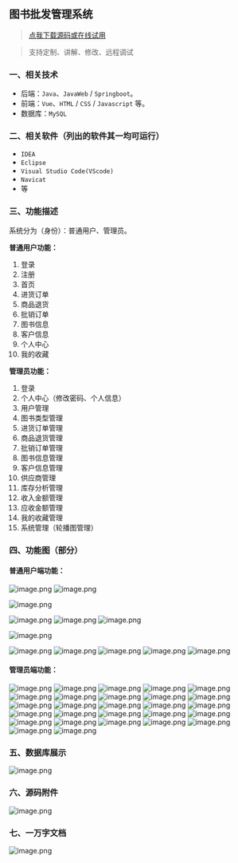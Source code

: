 ## 图书批发管理系统

> [点我下载源码或在线试用](https://www.notmaker.com/detail/62931435431c42a18ecd2911732ef7a6/ghb20250812) 

> 支持定制、讲解、修改、远程调试

### 一、相关技术
- 后端：`Java`、`JavaWeb` / `Springboot`。
- 前端：`Vue`、`HTML` / `CSS` / `Javascript` 等。
- 数据库：`MySQL`

### 二、相关软件（列出的软件其一均可运行）
- `IDEA`
- `Eclipse`
- `Visual Studio Code(VScode)`
- `Navicat`
- 等

### 三、功能描述
系统分为（身份）：普通用户、管理员。

**普通用户功能：**
1. 登录
2. 注册
3. 首页
4. 进货订单
5. 商品退货
6. 批销订单
7. 图书信息
8. 客户信息
9. 个人中心
10. 我的收藏


**管理员功能：**
1. 登录
2. 个人中心（修改密码、个人信息）
3. 用户管理
4. 图书类型管理
5. 进货订单管理
6. 商品退货管理
7. 批销订单管理
8. 图书信息管理
9. 客户信息管理
10. 供应商管理
11. 库存分析管理
12. 收入金额管理
13. 应收金额管理
14. 我的收藏管理
15. 系统管理（轮播图管理）

### 四、功能图（部分）

#### 普通用户端功能：
![image.png](https://store.ptcc9.top/notmaker/user_upload/ae6ec43fc66749518e7171ae10209a44/2025-02-19%2020:46:50_image.png)
![image.png](https://store.ptcc9.top/notmaker/user_upload/ae6ec43fc66749518e7171ae10209a44/2025-02-19%2020:47:08_image.png)

![image.png](https://store.ptcc9.top/notmaker/user_upload/ae6ec43fc66749518e7171ae10209a44/2025-02-19%2020:47:31_image.png)

![image.png](https://store.ptcc9.top/notmaker/user_upload/ae6ec43fc66749518e7171ae10209a44/2025-02-19%2020:47:36_image.png)
![image.png](https://store.ptcc9.top/notmaker/user_upload/ae6ec43fc66749518e7171ae10209a44/2025-02-19%2020:47:51_image.png)
![image.png](https://store.ptcc9.top/notmaker/user_upload/ae6ec43fc66749518e7171ae10209a44/2025-02-19%2020:47:58_image.png)

![image.png](https://store.ptcc9.top/notmaker/user_upload/ae6ec43fc66749518e7171ae10209a44/2025-02-19%2020:48:04_image.png)

![image.png](https://store.ptcc9.top/notmaker/user_upload/ae6ec43fc66749518e7171ae10209a44/2025-02-19%2020:48:12_image.png)
![image.png](https://store.ptcc9.top/notmaker/user_upload/ae6ec43fc66749518e7171ae10209a44/2025-02-19%2020:48:21_image.png)
![image.png](https://store.ptcc9.top/notmaker/user_upload/ae6ec43fc66749518e7171ae10209a44/2025-02-19%2020:48:28_image.png)
![image.png](https://store.ptcc9.top/notmaker/user_upload/ae6ec43fc66749518e7171ae10209a44/2025-02-19%2020:48:40_image.png)
![image.png](https://store.ptcc9.top/notmaker/user_upload/ae6ec43fc66749518e7171ae10209a44/2025-02-19%2020:48:46_image.png)



#### 管理员端功能：
![image.png](https://store.ptcc9.top/notmaker/user_upload/ae6ec43fc66749518e7171ae10209a44/2025-02-19%2020:49:03_image.png)
![image.png](https://store.ptcc9.top/notmaker/user_upload/ae6ec43fc66749518e7171ae10209a44/2025-02-19%2020:49:07_image.png)
![image.png](https://store.ptcc9.top/notmaker/user_upload/ae6ec43fc66749518e7171ae10209a44/2025-02-19%2020:51:13_image.png)
![image.png](https://store.ptcc9.top/notmaker/user_upload/ae6ec43fc66749518e7171ae10209a44/2025-02-19%2020:51:17_image.png)
![image.png](https://store.ptcc9.top/notmaker/user_upload/ae6ec43fc66749518e7171ae10209a44/2025-02-19%2020:51:22_image.png)
![image.png](https://store.ptcc9.top/notmaker/user_upload/ae6ec43fc66749518e7171ae10209a44/2025-02-19%2020:51:28_image.png)
![image.png](https://store.ptcc9.top/notmaker/user_upload/ae6ec43fc66749518e7171ae10209a44/2025-02-19%2020:51:37_image.png)
![image.png](https://store.ptcc9.top/notmaker/user_upload/ae6ec43fc66749518e7171ae10209a44/2025-02-19%2020:51:41_image.png)
![image.png](https://store.ptcc9.top/notmaker/user_upload/ae6ec43fc66749518e7171ae10209a44/2025-02-19%2020:51:44_image.png)
![image.png](https://store.ptcc9.top/notmaker/user_upload/ae6ec43fc66749518e7171ae10209a44/2025-02-19%2020:52:05_image.png)
![image.png](https://store.ptcc9.top/notmaker/user_upload/ae6ec43fc66749518e7171ae10209a44/2025-02-19%2020:52:11_image.png)
![image.png](https://store.ptcc9.top/notmaker/user_upload/ae6ec43fc66749518e7171ae10209a44/2025-02-19%2020:52:22_image.png)
![image.png](https://store.ptcc9.top/notmaker/user_upload/ae6ec43fc66749518e7171ae10209a44/2025-02-19%2020:52:28_image.png)
![image.png](https://store.ptcc9.top/notmaker/user_upload/ae6ec43fc66749518e7171ae10209a44/2025-02-19%2020:52:37_image.png)
![image.png](https://store.ptcc9.top/notmaker/user_upload/ae6ec43fc66749518e7171ae10209a44/2025-02-19%2020:52:44_image.png)
![image.png](https://store.ptcc9.top/notmaker/user_upload/ae6ec43fc66749518e7171ae10209a44/2025-02-19%2020:52:48_image.png)
![image.png](https://store.ptcc9.top/notmaker/user_upload/ae6ec43fc66749518e7171ae10209a44/2025-02-19%2020:52:54_image.png)
![image.png](https://store.ptcc9.top/notmaker/user_upload/ae6ec43fc66749518e7171ae10209a44/2025-02-19%2020:52:58_image.png)
![image.png](https://store.ptcc9.top/notmaker/user_upload/ae6ec43fc66749518e7171ae10209a44/2025-02-19%2020:53:04_image.png)
![image.png](https://store.ptcc9.top/notmaker/user_upload/ae6ec43fc66749518e7171ae10209a44/2025-02-19%2020:53:07_image.png)
![image.png](https://store.ptcc9.top/notmaker/user_upload/ae6ec43fc66749518e7171ae10209a44/2025-02-19%2020:53:13_image.png)
![image.png](https://store.ptcc9.top/notmaker/user_upload/ae6ec43fc66749518e7171ae10209a44/2025-02-19%2020:53:17_image.png)
![image.png](https://store.ptcc9.top/notmaker/user_upload/ae6ec43fc66749518e7171ae10209a44/2025-02-19%2020:53:21_image.png)
![image.png](https://store.ptcc9.top/notmaker/user_upload/ae6ec43fc66749518e7171ae10209a44/2025-02-19%2020:53:27_image.png)
![image.png](https://store.ptcc9.top/notmaker/user_upload/ae6ec43fc66749518e7171ae10209a44/2025-02-19%2020:53:31_image.png)
![image.png](https://store.ptcc9.top/notmaker/user_upload/ae6ec43fc66749518e7171ae10209a44/2025-02-19%2020:53:35_image.png)
![image.png](https://store.ptcc9.top/notmaker/user_upload/ae6ec43fc66749518e7171ae10209a44/2025-02-19%2020:53:44_image.png)

### 五、数据库展示
![image.png](https://store.ptcc9.top/notmaker/user_upload/ae6ec43fc66749518e7171ae10209a44/2025-02-19%2020:54:01_image.png)
### 六、源码附件
![image.png](https://store.ptcc9.top/notmaker/user_upload/ae6ec43fc66749518e7171ae10209a44/2025-02-19%2020:54:30_image.png)
### 七、一万字文档
![image.png](https://store.ptcc9.top/notmaker/user_upload/ae6ec43fc66749518e7171ae10209a44/2025-02-19%2020:54:51_image.png)
